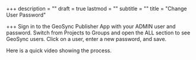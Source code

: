 +++
description = ""
draft = true
lastmod = ""
subtitle = ""
title = "Change User Password"

+++
Sign in to the GeoSync Publisher App with your ADMIN user and password.  Switch from Projects to Groups and open the ALL section to see GeoSync users.  Click on a user, enter a new password, and save.

Here is a quick video showing the process.